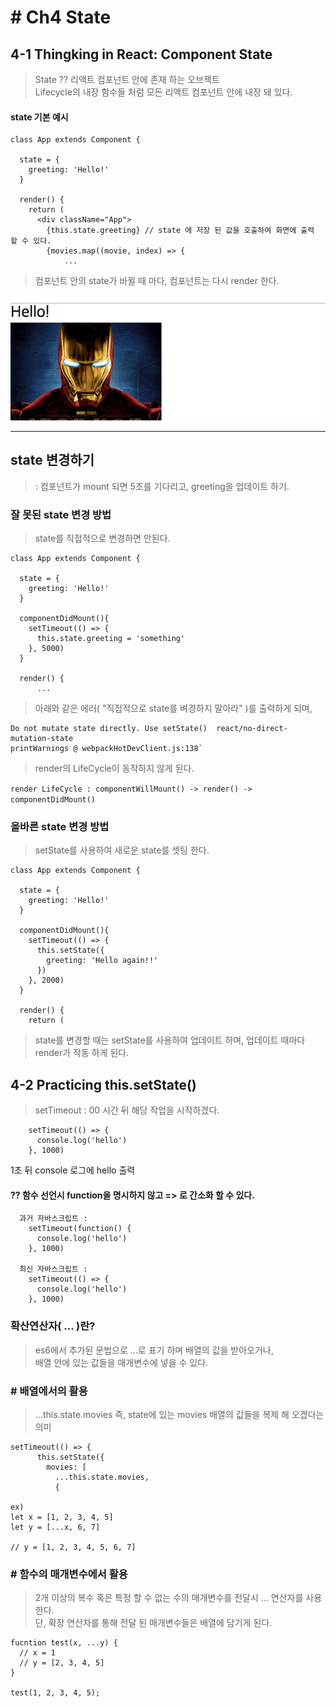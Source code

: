 # # Ch4 State
## 4-1 Thingking in React: Component State

> State ?? 리액트 컴포넌트 안에 존재 하는 오브젝트  
Lifecycle의 내장 함수들 처럼 모든 리액트 컴포넌트 안에 내장 돼 있다.  

#### state 기본 예시
```
class App extends Component {

  state = {
    greeting: 'Hello!'
  }

  render() {
    return (
      <div className="App">
        {this.state.greeting} // state 에 저장 된 값을 호출하여 화면에 출력 할 수 있다.
        {movies.map((movie, index) => {
            ...
```

> 컴포넌트 안의 state가 바뀔 때 마다, 컴포넌트는 다시 render 한다.

![결과물](../../DescImages/ch4-1-001.png)  
  
---

## state 변경하기

> : 컴포넌트가 mount 되면 5초를 기다리고, greeting을 업데이트 하기.

### 잘 못된 state 변경 방법

> state를 직접적으로 변경하면 안된다.  

```
class App extends Component {

  state = {
    greeting: 'Hello!'
  }

  componentDidMount(){
    setTimeout(() => {
      this.state.greeting = 'something'
    }, 5000)
  }

  render() {
      ...
```

> 아래와 같은 에러( "직접적으로 state를 벼경하지 말아라" )를 출력하게 되며,  

```
Do not mutate state directly. Use setState()  react/no-direct-mutation-state
printWarnings @ webpackHotDevClient.js:138`
```

> render의 LifeCycle이 동작하지 않게 된다.  

`render LifeCycle : componentWillMount() -> render() -> componentDidMount()`

### 올바른 state 변경 방법

> setState를 사용하여 새로운 state를 셋팅 한다.

```
class App extends Component {

  state = {
    greeting: 'Hello!'
  }

  componentDidMount(){
    setTimeout(() => {
      this.setState({
        greeting: 'Hello again!!'
      })
    }, 2000)
  }

  render() {
    return (
```

> state를 변경할 때는 setState를 사용하여 업데이트 하며, 업데이트 때마다 render가 작동 하게 된다.


## 4-2 Practicing this.setState()

> setTimeout : 00 시간 뒤 해당 작업을 시작하겠다.  

```
    setTimeout(() => {
      console.log('hello')
    }, 1000)
```
1초 뒤 console 로그에 hello 출력

#### ?? 함수 선언시 function을 명시하지 않고 => 로 간소화 할 수 있다.
```
  과거 자바스크립트 :
    setTimeout(function() {
      console.log('hello')
    }, 1000)
    
  최신 자바스크립트 :
    setTimeout(() => {
      console.log('hello')
    }, 1000)
```

### 확산연산자( ... )란?

> es6에서 추가된 문법으로 ...로 표기 하며 배열의 값을 받아오거나,  
배열 안에 있는 값들을 매개변수에 넣을 수 있다.

### # 배열에서의 활용

> ...this.state.movies 즉,  state에 있는 movies 배열의 값들을 복제 해 오겠다는 의미

```
setTimeout(() => {
      this.setState({
        movies: [
          ...this.state.movies,
          {

ex) 
let x = [1, 2, 3, 4, 5]
let y = [...x, 6, 7]

// y = [1, 2, 3, 4, 5, 6, 7]
```

### # 함수의 매개변수에서 활용  

> 2개 이상의 복수 혹은 특정 할 수 없는 수의 매개변수를 전달시 ... 연산자를 사용한다.  
단, 확장 연산자를 통해 전달 된 매개변수들은 배열에 담기게 된다.

```
fucntion test(x, ...y) {
  // x = 1
  // y = [2, 3, 4, 5]
}

test(1, 2, 3, 4, 5);
```